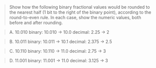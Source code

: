 > Show how the following binary fractional values would be rounded to the
nearest half (1 bit to the right of the binary point), according to the
round-to-even rule. In each case, show the numeric values, both before and
after rounding.

> A. 10.010
binary:     10.010  ->  10.0
decimal:     2.25   ->   2

> B. 10.011
binary:     10.011  -> 10.1
decimal:    2.375   ->  2.5

> C. 10.110
binary:     10.110  -> 11.0
decimal:    2.75    ->  3

> D. 11.001
binary:     11.001  -> 11.0
decimal:     3.125  ->  3
